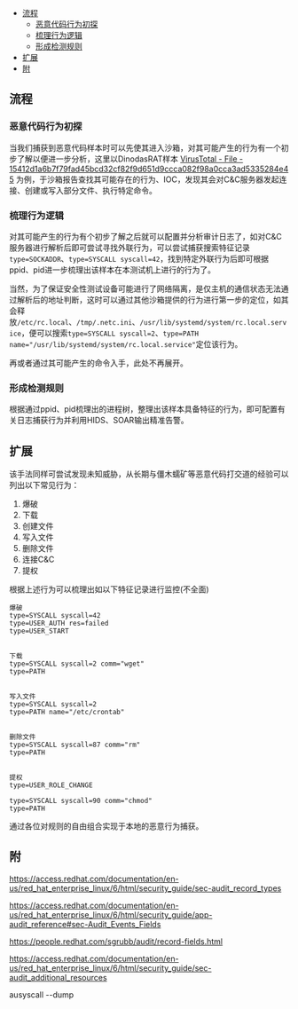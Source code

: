 
- [流程](#%E6%B5%81%E7%A8%8B)
	- [恶意代码行为初探](#%E6%81%B6%E6%84%8F%E4%BB%A3%E7%A0%81%E8%A1%8C%E4%B8%BA%E5%88%9D%E6%8E%A2)
	- [梳理行为逻辑](#%E6%A2%B3%E7%90%86%E8%A1%8C%E4%B8%BA%E9%80%BB%E8%BE%91)
	- [形成检测规则](#%E5%BD%A2%E6%88%90%E6%A3%80%E6%B5%8B%E8%A7%84%E5%88%99)
- [扩展](#%E6%89%A9%E5%B1%95)
- [附](#%E9%99%84)

## 流程

### 恶意代码行为初探

当我们捕获到恶意代码样本时可以先使其进入沙箱，对其可能产生的行为有一个初步了解以便进一步分析，这里以DinodasRAT样本 [VirusTotal - File - 15412d1a6b7f79fad45bcd32cf82f9d651d9ccca082f98a0cca3ad5335284e45](https://www.virustotal.com/gui/file/15412d1a6b7f79fad45bcd32cf82f9d651d9ccca082f98a0cca3ad5335284e45/behavior) 为例，于沙箱报告查找其可能存在的行为、IOC，发现其会对C&C服务器发起连接、创建或写入部分文件、执行特定命令。

### 梳理行为逻辑

对其可能产生的行为有个初步了解之后就可以配置并分析审计日志了，如对C&C服务器进行解析后即可尝试寻找外联行为，可以尝试捕获搜索特征记录`type=SOCKADDR`、`type=SYSCALL syscall=42`，找到特定外联行为后即可根据ppid、pid进一步梳理出该样本在本测试机上进行的行为了。

当然，为了保证安全性测试设备可能进行了网络隔离，是仅主机的通信状态无法通过解析后的地址判断，这时可以通过其他沙箱提供的行为进行第一步的定位，如其会释放`/etc/rc.local`、`/tmp/.netc.ini`、`/usr/lib/systemd/system/rc.local.service`，便可以搜索`type=SYSCALL syscall=2`、`type=PATH name="/usr/lib/systemd/system/rc.local.service"`定位该行为。

再或者通过其可能产生的命令入手，此处不再展开。

### 形成检测规则

根据通过ppid、pid梳理出的进程树，整理出该样本具备特征的行为，即可配置有关日志捕获行为并利用HIDS、SOAR输出精准告警。

## 扩展

该手法同样可尝试发现未知威胁，从长期与僵木蠕矿等恶意代码打交道的经验可以列出以下常见行为：

1. 爆破
2. 下载
3. 创建文件
4. 写入文件
5. 删除文件
6. 连接C&C
7. 提权

根据上述行为可以梳理出如以下特征记录进行监控(不全面)

```
爆破
type=SYSCALL syscall=42
type=USER_AUTH res=failed
type=USER_START


下载
type=SYSCALL syscall=2 comm="wget"
type=PATH


写入文件
type=SYSCALL syscall=2
type=PATH name="/etc/crontab"


删除文件
type=SYSCALL syscall=87 comm="rm"
type=PATH


提权
type=USER_ROLE_CHANGE

type=SYSCALL syscall=90 comm="chmod"
type=PATH

```

通过各位对规则的自由组合实现于本地的恶意行为捕获。

## 附

https://access.redhat.com/documentation/en-us/red_hat_enterprise_linux/6/html/security_guide/sec-audit_record_types

https://access.redhat.com/documentation/en-us/red_hat_enterprise_linux/6/html/security_guide/app-audit_reference#sec-Audit_Events_Fields

https://people.redhat.com/sgrubb/audit/record-fields.html

https://access.redhat.com/documentation/en-us/red_hat_enterprise_linux/6/html/security_guide/sec-audit_additional_resources

ausyscall --dump